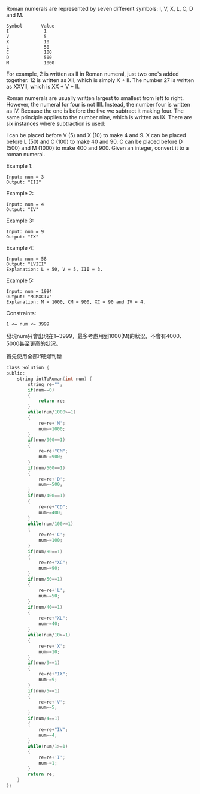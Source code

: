 Roman numerals are represented by seven different symbols: I, V, X, L, C, D and M.
```
Symbol       Value
I             1
V             5
X             10
L             50
C             100
D             500
M             1000
```
For example, 2 is written as II in Roman numeral, just two one's added together. 12 is written as XII, which is simply X + II. The number 27 is written as XXVII, which is XX + V + II.

Roman numerals are usually written largest to smallest from left to right. However, the numeral for four is not IIII. Instead, the number four is written as IV. Because the one is before the five we subtract it making four. The same principle applies to the number nine, which is written as IX. There are six instances where subtraction is used:

I can be placed before V (5) and X (10) to make 4 and 9. 
X can be placed before L (50) and C (100) to make 40 and 90. 
C can be placed before D (500) and M (1000) to make 400 and 900.
Given an integer, convert it to a roman numeral.

 

Example 1:
```
Input: num = 3
Output: "III"
```
Example 2:
```
Input: num = 4
Output: "IV"
```
Example 3:
```
Input: num = 9
Output: "IX"
```
Example 4:
```
Input: num = 58
Output: "LVIII"
Explanation: L = 50, V = 5, III = 3.
```
Example 5:
```
Input: num = 1994
Output: "MCMXCIV"
Explanation: M = 1000, CM = 900, XC = 90 and IV = 4.
```
Constraints:
```
1 <= num <= 3999
```
發現num只會出現在1~3999，最多考慮用到1000(M)的狀況，不會有4000、5000甚至更高的狀況。

首先使用全部if硬爆判斷
```c
class Solution {
public:
    string intToRoman(int num) {
        string re="";
        if(num==0)
        {
            return re;
        }
        while(num/1000>=1)
        {
            re=re+'M';
            num-=1000;
        }
        if(num/900==1)
        {
            re=re+"CM";
            num-=900;
        }
        if(num/500==1)
        {
            re=re+'D';
            num-=500;
        }
        if(num/400==1)
        {
            re=re+"CD";
            num-=400;
        }
        while(num/100>=1)
        {
            re=re+'C';
            num-=100;
        }
        if(num/90==1)
        {
            re=re+"XC";
            num-=90;
        }
        if(num/50==1)
        {
            re=re+'L';
            num-=50;
        }
        if(num/40==1)
        {
            re=re+"XL";
            num-=40;
        }
        while(num/10>=1)
        {
            re=re+'X';
            num-=10;
        }
        if(num/9==1)
        {
            re=re+"IX";
            num-=9;
        }
        if(num/5==1)
        {
            re=re+'V';
            num-=5;
        }
        if(num/4==1)
        {
            re=re+"IV";
            num-=4;
        }
        while(num/1>=1)
        {
            re=re+'I';
            num-=1;
        }
        return re;
    }
};
```

